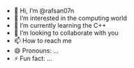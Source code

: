 - 👋 Hi, I’m @rafsan07n
- 👀 I’m interested in the computing world
- 🌱 I’m currently learning  the C++
- 💞️ I’m looking to collaborate with you
- 📫 How to reach me 
- 😄 Pronouns: ...
- ⚡ Fun fact: ...

<!---
rafsan07n/rafsan07n is a ✨ special ✨ repository because its `README.md` (this file) appears on your GitHub profile.
You can click the Preview link to take a look at your changes.
--->
